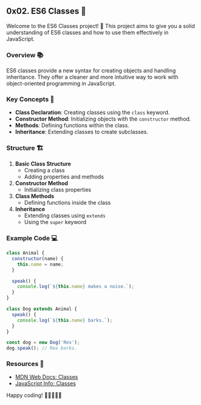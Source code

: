 ## 0x02. ES6 Classes 🚀

Welcome to the ES6 Classes project! 🎉 This project aims to give you a solid understanding of ES6 classes and how to use them effectively in JavaScript. 

### Overview 📚
ES6 classes provide a new syntax for creating objects and handling inheritance. They offer a cleaner and more intuitive way to work with object-oriented programming in JavaScript.

### Key Concepts 🔑
- **Class Declaration**: Creating classes using the `class` keyword.
- **Constructor Method**: Initializing objects with the `constructor` method.
- **Methods**: Defining functions within the class.
- **Inheritance**: Extending classes to create subclasses.

### Structure 🏗️
1. **Basic Class Structure**
   - Creating a class
   - Adding properties and methods
2. **Constructor Method**
   - Initializing class properties
3. **Class Methods**
   - Defining functions inside the class
4. **Inheritance**
   - Extending classes using `extends`
   - Using the `super` keyword

### Example Code 💻
```javascript
class Animal {
  constructor(name) {
    this.name = name;
  }

  speak() {
    console.log(`${this.name} makes a noise.`);
  }
}

class Dog extends Animal {
  speak() {
    console.log(`${this.name} barks.`);
  }
}

const dog = new Dog('Rex');
dog.speak(); // Rex barks.
```

### Resources 📖
- [MDN Web Docs: Classes](https://developer.mozilla.org/en-US/docs/Web/JavaScript/Reference/Classes)
- [JavaScript Info: Classes](https://javascript.info/class)

Happy coding! 🎨👨‍💻👩‍💻